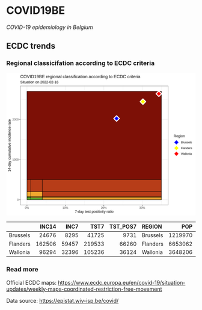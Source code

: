 
# COVID19BE

*COVID-19 epidemiology in Belgium*

## ECDC trends

### Regional classicifation according to ECDC criteria

![](COVID9BE-ecdc-trend.png)

|          |  INC14 |  INC7 |   TST7 | TST\_POS7 | REGION   |     POP | INC14\_RT |       PR7 |          GR |
| :------- | -----: | ----: | -----: | --------: | :------- | ------: | --------: | --------: | ----------: |
| Brussels |  24676 |  8295 |  41725 |      9731 | Brussels | 1219970 |  2022.673 | 0.2332175 | \-0.4936207 |
| Flanders | 162506 | 59457 | 219533 |     66260 | Flanders | 6653062 |  2442.575 | 0.3018225 | \-0.4230221 |
| Wallonia |  96294 | 32396 | 105236 |     36124 | Wallonia | 3648206 |  2639.489 | 0.3432666 | \-0.4930045 |

### Read more

Official ECDC maps:
<https://www.ecdc.europa.eu/en/covid-19/situation-updates/weekly-maps-coordinated-restriction-free-movement>

Data source: <https://epistat.wiv-isp.be/covid/>

